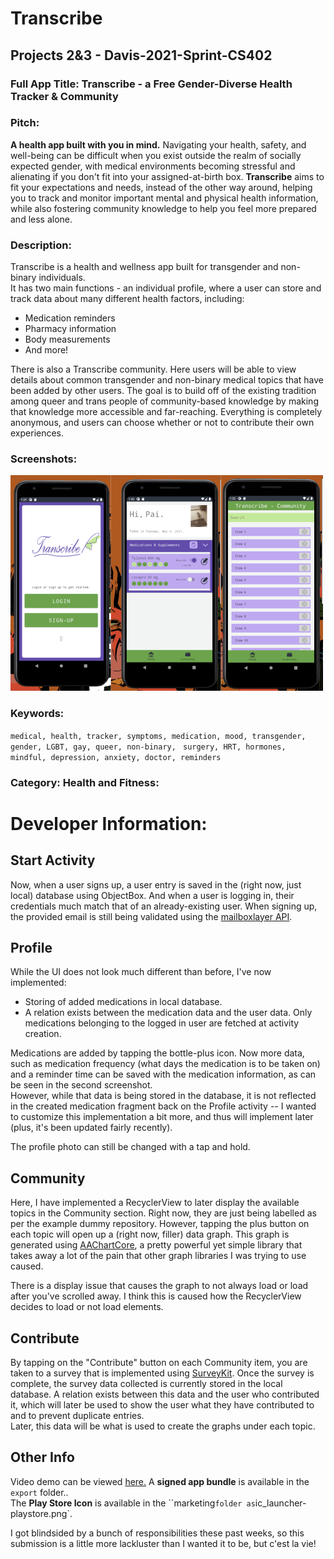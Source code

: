 # Transcribe
## Projects 2&3 - Davis-2021-Sprint-CS402

### Full App Title: Transcribe - a Free Gender-Diverse Health Tracker & Community 


### Pitch:
**A health app built with you in mind.** 
Navigating your health, safety, and well-being can be difficult when you exist outside the realm of socially expected gender, with medical environments becoming stressful and alienating if you don't fit into your assigned-at-birth box. **Transcribe** aims to fit your expectations and needs, instead of the other way around, helping you to track and monitor important mental and physical health information, while also fostering community knowledge to help you feel more prepared and less alone.  

### Description:

Transcribe is a health and wellness app built for transgender and non-binary individuals.   
It has two main functions - an individual profile, where a user can store and track data about many different health factors, including:  

* Medication reminders  
* Pharmacy information   
* Body measurements
* And more!     

There is also a Transcribe community. Here users will be able to view details about common transgender and non-binary medical topics that have been added by other users.  The goal is to build off of the existing tradition among queer and trans people of community-based knowledge by making that knowledge more accessible and far-reaching. Everything is completely anonymous, and users can choose whether or not to contribute their own experiences. 

### Screenshots:
![](.\documentation\image20.png)

### Keywords:
```medical, health, tracker, symptoms, medication, mood, transgender, gender, LGBT, gay, queer, non-binary,```
``` surgery, HRT, hormones, mindful, depression, anxiety, doctor, reminders```

### Category: Health and Fitness:

# Developer Information:

## Start Activity
Now, when a user signs up, a user entry is saved in the (right now, just local) database using ObjectBox. And when a user is logging in, their credentials much match that of an already-existing user. 
When signing up, the provided  email is still being validated using the [mailboxlayer API](https://mailboxlayer.com/). 


## Profile
While the UI does not look much different than before, I've now implemented:  

+ Storing of added medications in local database.   
+ A relation exists between the medication data and the user data. Only medications belonging to the logged in user are fetched at activity creation.

Medications are added by tapping the bottle-plus icon. Now more data, such as medication frequency (what days the medication is to be taken on) and a reminder time can be saved with the medication information, as can be seen in the second screenshot.   
However, while that data is being stored in the database, it is not reflected in the created medication fragment back on the Profile activity -- I wanted to customize this implementation a bit more, and thus will implement later (plus, it's been updated fairly recently).  

The profile photo can still be changed with a tap and hold. 

## Community
Here, I have implemented a RecyclerView to later display the available topics in the Community section. Right now, they are just being labelled as per the example dummy repository. However, tapping the plus button on each topic will open up a (right now, filler) data graph. This graph is generated using [AAChartCore](https://github.com/AAChartModel/AAChartCore), a pretty powerful yet simple library that takes away a lot of the pain that other graph libraries I was trying to use caused. 

There is a display issue that causes the graph to not always load or load after you've scrolled away. I think this is caused how the RecyclerView decides to load or not load elements.  

## Contribute
By tapping on the "Contribute" button on each Community item, you are taken to a survey that is implemented using [SurveyKit](https://github.com/quickbirdstudios/SurveyKit). Once the survey is complete, the survey data collected is currently stored in the local database. A relation exists between this data and the user who contributed it, which will later be used to show the user what they have contributed to and to prevent duplicate entries.   
Later, this data will be what is used to create the graphs under each topic. 

## Other Info

Video demo can be viewed [here.](https://drive.google.com/file/d/1n6UoygpFSYBAmYKhXFWuMNAWRxUAU_tJ/view?usp=sharing)
A **signed app bundle** is available in the `export` folder..   
The **Play Store Icon** is available in the ``marketing` folder as `ic_launcher-playstore.png`. 

I got blindsided by a bunch of responsibilities these past weeks, so this submission is a little more lackluster than I wanted it to be, but c'est la vie!
